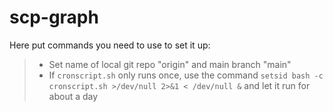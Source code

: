 # scp-graph
Here put commands you need to use to set it up:
> - Set name of local git repo "origin" and main branch "main"
> - If `cronscript.sh` only runs once, use the command `setsid bash -c cronscript.sh >/dev/null 2>&1 < /dev/null &` and let it run for about a day
